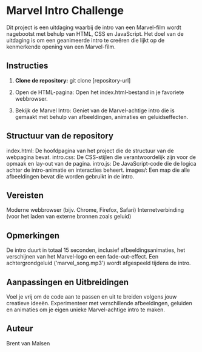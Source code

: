 # Marvel Intro Challenge

Dit project is een uitdaging waarbij de intro van een Marvel-film wordt nagebootst met behulp van HTML, CSS en JavaScript. Het doel van de uitdaging is om een geanimeerde intro te creëren die lijkt op de kenmerkende opening van een Marvel-film.

## Instructies

1. **Clone de repository:**
   git clone [repository-url]

2. Open de HTML-pagina:
   Open het index.html-bestand in je favoriete webbrowser.

3. Bekijk de Marvel Intro:
   Geniet van de Marvel-achtige intro die is gemaakt met behulp van afbeeldingen, animaties en geluidseffecten.

## Structuur van de repository

index.html: De hoofdpagina van het project die de structuur van de webpagina bevat.
intro.css: De CSS-stijlen die verantwoordelijk zijn voor de opmaak en lay-out van de pagina.
intro.js: De JavaScript-code die de logica achter de intro-animatie en interacties beheert.
images/: Een map die alle afbeeldingen bevat die worden gebruikt in de intro.

## Vereisten

Moderne webbrowser (bijv. Chrome, Firefox, Safari)
Internetverbinding (voor het laden van externe bronnen zoals geluid)

## Opmerkingen

De intro duurt in totaal 15 seconden, inclusief afbeeldingsanimaties, het verschijnen van het Marvel-logo en een fade-out-effect.
Een achtergrondgeluid ('marvel_song.mp3') wordt afgespeeld tijdens de intro.

## Aanpassingen en Uitbreidingen

Voel je vrij om de code aan te passen en uit te breiden volgens jouw creatieve ideeën. Experimenteer met verschillende afbeeldingen, geluiden en animaties om je eigen unieke Marvel-achtige intro te maken.

## Auteur

Brent van Malsen



